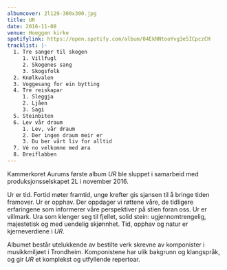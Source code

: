 ```yaml
---
albumcover: 2l129-300x300.jpg
title: UR
date: 2016-11-08
venue: Hoeggen kirke
spotifylink: https://open.spotify.com/album/04EkNNtooYvg3e5ICpczCH
tracklist: |-
  1. Tre sanger til skogen
     1. Villfugl
     2. Skogenes sang
     3. Skogsfolk
  2. Knølkvalen
  3. Voggesang for ein bytting
  4. Tre reiskapar
     1. Sleggja
     2. Ljåen
     3. Sagi
  5. Steinbiten
  6. Lev vår draum
     1. Lev, vår draum
     2. Der ingen draum meir er
     3. Du ber vårt liv for alltid
  7. Vé no velkomne med æra
  8. Breiflabben
---
```

Kammerkoret Aurums første album *UR* ble sluppet i samarbeid med produksjonsselskapet 2L i november 2016.

Ur er tid. Fortid møter framtid, unge krefter gis sjansen til å bringe tiden framover. Ur er opphav. Der oppdager vi røttene våre, de tidligere erfaringene som informerer våre perspektiver på stien foran oss. Ur er villmark. Ura som klenger seg til fjellet, solid stein: ugjennomtrengelig, majestetisk og med uendelig skjønnhet. Tid, opphav og natur er kjerneverdiene i *UR*.

Albumet består utelukkende av bestilte verk skrevne av komponister i musikkmiljøet i Trondheim. Komponistene har ulik bakgrunn og klangspråk, og gir *UR* et komplekst og utfyllende repertoar.
